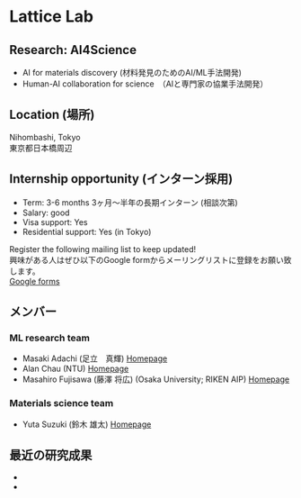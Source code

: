 # Lattice Lab
## Research: AI4Science
- AI for materials discovery (材料発見のためのAI/ML手法開発)
- Human-AI collaboration for science　（AIと専門家の協業手法開発）

## Location (場所)
Nihombashi, Tokyo<br>
東京都日本橋周辺

## Internship opportunity (インターン採用)
- Term: 3-6 months 3ヶ月〜半年の長期インターン (相談次第)
- Salary: good
- Visa support: Yes
- Residential support: Yes (in Tokyo)

Register the following mailing list to keep updated!<br>
興味がある人はぜひ以下のGoogle formからメーリングリストに登録をお願い致します。<br>
[Google forms](https://docs.google.com/forms/d/e/1FAIpQLScgKzrti_McQSqJLYmWDl6ewwmeIEcbufYzEM5c-3ehLyoSRA/viewform?usp=sharing)
<br>

## メンバー
### ML research team
- Masaki Adachi (足立　真輝) [Homepage](https://www.masaki-adachi.com)
- Alan Chau (NTU) [Homepage](https://chau999.github.io)
- Masahiro Fujisawa (藤澤 将広) (Osaka University; RIKEN AIP) [Homepage](https://msfuji0211.github.io)

### Materials science team
- Yuta Suzuki (鈴木 雄太) [Homepage](https://suzuki.phd)

## 最近の研究成果
- 
- 
